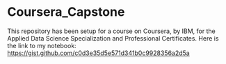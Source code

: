 # Coursera_Capstone
This repository has been setup for a course on Coursera, by IBM, for the Applied Data Science Specialization and Professional Certificates.
Here is the link to my notebook: https://gist.github.com/c0d3e35d5e571d341b0c9928356a2d5a

